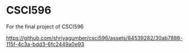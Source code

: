 # CSCI596
For the final project of CSCI596

https://github.com/shriyagumber/csci596/assets/84539282/30ab7886-115f-4c3a-bdd3-6fc2449a0e93





